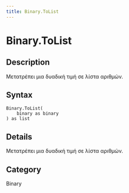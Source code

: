 ```yaml
---
title: Binary.ToList
---
```


# Binary.ToList


## Description

Μετατρέπει μια δυαδική τιμή σε λίστα αριθμών.


## Syntax

```powerquery
Binary.ToList(
    binary as binary
) as list
```


## Details

Μετατρέπει μια δυαδική τιμή σε λίστα αριθμών.



## Category
Binary
